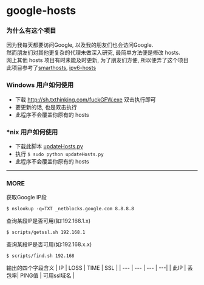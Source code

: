 google-hosts
============

### 为什么有这个项目

因为我每天都要访问Google, 以及我的朋友们也会访问Google.<br/>
然而朋友们对其他更复杂的代理未做深入研究, 最简单方法便是修改 hosts.<br/>
网上其他 hosts 项目有时未能及时更新, 为了朋友们方便, 所以便弄了这个项目<br/>
此项目参考了[smarthosts][smarthosts], [ipv6-hosts][ipv6-hosts]<br/>

### Windows 用户如何使用

* 下载 <http://sh.txthinking.com/fuckGFW.exe> 双击执行即可
* 要更新的话, 也是双击执行
* 此程序不会覆盖你原有的 hosts

### *nix 用户如何使用

* 下载此脚本 [updateHosts.py][updateHosts.py]
* 执行 `$ sudo python updateHosts.py`
* 此程序不会覆盖你原有的 hosts

*** 

### MORE

获取Google IP段

```
$ nslookup -q=TXT _netblocks.google.com 8.8.8.8
```

查询某段IP是否可用(如:192.168.1.x)

```
$ scripts/getssl.sh 192.168.1
```

查询某段IP是否可用(如:192.168.x.x)

```
$ scripts/find.sh 192.168
```

输出的四个字段含义
| IP | LOSS | TIME | SSL |
| --- | --- | --- | ---|
| 此IP | 丢包率| PING值 | 可用ssl域名 |

[smarthosts]: https://code.google.com/p/smarthosts/
[ipv6-hosts]: https://code.google.com/p/ipv6-hosts/
[updateHosts.py]: https://github.com/txthinking/google-hosts/tree/master/scripts/updateHosts.py
